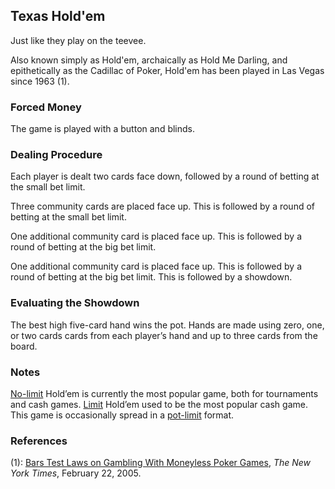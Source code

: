 Texas Hold'em
-------------

Just like they play on the teevee.

Also known simply as Hold'em, archaically as Hold Me Darling, and epithetically
as the Cadillac of Poker, Hold'em has been played in Las Vegas since 1963 (1).

### Forced Money

The game is played with a button and blinds.

### Dealing Procedure

Each player is dealt two cards face down, followed by a round of betting at the
small bet limit.

Three community cards are placed face up. This is followed by a round of betting
at the small bet limit.

One additional community card is placed face up. This is followed by a round of
betting at the big bet limit.

One additional community card is placed face up. This is followed by a round of
betting at the big bet limit. This is followed by a showdown.

### Evaluating the Showdown

The best high five-card hand wins the pot. Hands are made using zero, one, or
two cards cards from each player’s hand and up to three cards from the board.

### Notes 

[No-limit](./no-limit.md) Hold’em is currently the most popular game, both for
tournaments and cash games. [Limit](./limit.md) Hold’em used to be the most
popular cash game. This game is occasionally spread in a
[pot-limit](./pot-limit.md) format.

### References

(1): [Bars Test Laws on Gambling With Moneyless Poker
Games](https://www.nytimes.com/2005/02/22/us/bars-test-laws-on-gambling-with-moneyless-poker-games.html),
_The New York Times_, February 22, 2005.
